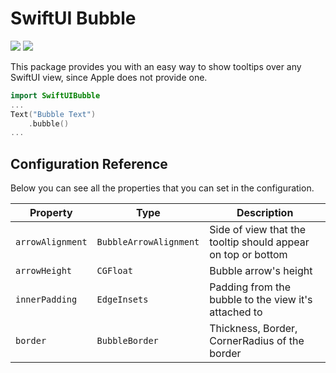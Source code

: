 # SwiftUI Bubble

<img src="https://img.shields.io/badge/release-1.0.0-blue"/>
<img src="https://img.shields.io/badge/license-MIT-aeeb34"/>

This package provides you with an easy way to show tooltips over any SwiftUI view, since Apple does not provide one.

```swift
import SwiftUIBubble
...
Text("Bubble Text")
    .bubble()
...
```

## Configuration Reference

Below you can see all the properties that you can set in the configuration.

| Property               | Type          | Description                                          |
| ---------------------- | ------------- | ---------------------------------------------------- |
| `arrowAlignment`                 | `BubbleArrowAlignment` | Side of view that the tooltip should appear on top or bottom      |
| `arrowHeight`               | `CGFloat`     | Bubble arrow's height |
| `innerPadding`         | `EdgeInsets`     | Padding from the bubble to the view it's attached to                               |
| `border`          | `BubbleBorder`     | Thickness, Border, CornerRadius of the border                              |
